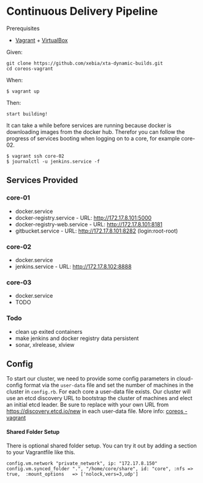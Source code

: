 # Continuous Delivery Pipeline 

Prerequisites

- [Vagrant](https://www.vagrantup.com/) + [VirtualBox](https://www.virtualbox.org/)

Given:

    git clone https://github.com/xebia/xta-dynamic-builds.git 
    cd coreos-vagrant

When:

    $ vagrant up

Then:

    start building!

It can take a while before services are running because docker is downloading images from the docker hub.
Therefor you can follow the progress of services booting when logging on to a core, for example core-02.

    $ vagrant ssh core-02
    $ journalctl -u jenkins.service -f

## Services Provided

### core-01

- docker.service
- docker-registry.service - URL: http://172.17.8.101:5000
- docker-registry-web.service - URL: http://172.17.8.101:8181
- gitbucket.service - URL: http://172.17.8.101:8282 (login:root-root)

### core-02

- docker.service
- jenkins.service - URL: http://172.17.8.102:8888

### core-03

- docker.service
- TODO

### Todo

- clean up exited containers
- make jenkins and docker registry data persistent 
- sonar, xlrelease, xlview 

## Config 

To start our cluster, we need to provide some config parameters in cloud-config format via the ```user-data``` file and set the number of machines in the cluster in ```config.rb```.
For each core a user-data file exists. Our cluster will use an etcd discovery URL to bootstrap the cluster of machines and elect an initial etcd leader. 
Be sure to replace <token> with your own URL from https://discovery.etcd.io/new in each user-data file. More info: [coreos - vagrant](https://github.com/coreos/coreos-vagrant)

#### Shared Folder Setup

There is optional shared folder setup.
You can try it out by adding a section to your Vagrantfile like this.

```
config.vm.network "private_network", ip: "172.17.8.150"
config.vm.synced_folder ".", "/home/core/share", id: "core", :nfs => true,  :mount_options   => ['nolock,vers=3,udp']
```

